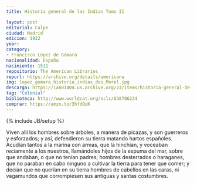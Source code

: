 ```yaml
---
title: Historia general de las Indias Tomo II

layout: post
editorial: Calpe
ciudad: Madrid
edicion: 1922
year:
category:
- Francisco López de Gómara
nacionalidad: España
nacimiento: 1511
repositorio: The American Libraries
repurl: https://archive.org/details/americana
img: lopez_gomara_historia_indias_dos_Morel.jpg
descarga: https://ia601404.us.archive.org/23/items/historia-general-de-las-indias-tomo-ii/Historia%20general%20de%20las%20indias%20tomo%20II.pdf
tag: "Colonial"
biblioteca: http://www.worldcat.org/oclc/638786234
comprar: https://amzn.to/3hfdQuK
---
```

{% include JB/setup %}

Viven allí los hombres sobre árboles, a manera de picazas, y son guerreros y esforzados; y así, defendieron su tierra matando hartos españoles. Acudían tantos a la marina con armas, que la hinchían, y voceaban reciamente a los nuestros, llamándoles hijos de la espuma del mar, sobre que andaban, o que no tenían padres; hombres desterrados o haraganes, que no paraban en cabo ninguno a cultivar la tierra para tener que comer; y decían que no querían en su tierra hombres de cabellos en las caras, ni vagamundos que corrompiesen sus antiguas y santas costumbres.
